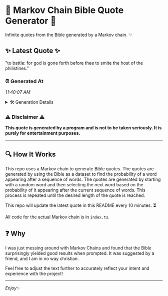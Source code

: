 # 📖 Markov Chain Bible Quote Generator 📖

Infinite quotes from the Bible generated by a Markov chain. ✨

## ✨ Latest Quote ✨
"to battle: for god is gone forth before thee to smite the host of the philistines."

### ⏰ Generated At
*11:40:07 AM*

<details>
    <summary>🛠️ Generation Details</summary>
    <p>
        <strong>🌱 Seed:</strong> to<br>
        <strong>🔄 Iterations:</strong> 15<br>
        <strong>📜 Context History:</strong><br>[ to ]: battle:<br>[ to, battle: ]: for<br>[ to, battle:, for ]: god<br>[ to, battle:, for, god ]: is<br>[ to, battle:, for, god, is ]: gone<br>[ to, battle:, for, god, is, gone ]: forth<br>[ battle:, for, god, is, gone, forth ]: before<br>[ for, god, is, gone, forth, before ]: thee<br>[ god, is, gone, forth, before, thee ]: to<br>[ is, gone, forth, before, thee, to ]: smite<br>[ gone, forth, before, thee, to, smite ]: the<br>[ forth, before, thee, to, smite, the ]: host<br>[ before, thee, to, smite, the, host ]: of<br>[ thee, to, smite, the, host, of ]: the<br>[ to, smite, the, host, of, the ]: philistines.<br>
    </p>
</details>

### ⚠️ Disclaimer ⚠️
**This quote is generated by a program and is not to be taken seriously. It is purely for entertainment purposes.**

---

## 🔍 How It Works

This repo uses a Markov chain to generate Bible quotes. The quotes are generated by using the Bible as a dataset to find the probability of a word appearing after a sequence of words. The quotes are generated by starting with a random word and then selecting the next word based on the probability of it appearing after the current sequence of words. This process is repeated until the desired length of the quote is reached.

This repo will update the latest quote in this README every 10 minutes. ⏳

All code for the actual Markov chain is in `index.ts`.

## ❓ Why

I was just messing around with Markov Chains and found that the Bible surprisingly yielded good results when prompted. 
It was suggested by a friend, and I am in no way christian.

Feel free to adjust the text further to accurately reflect your intent and experience with the project!

---

*Enjoy*✨
